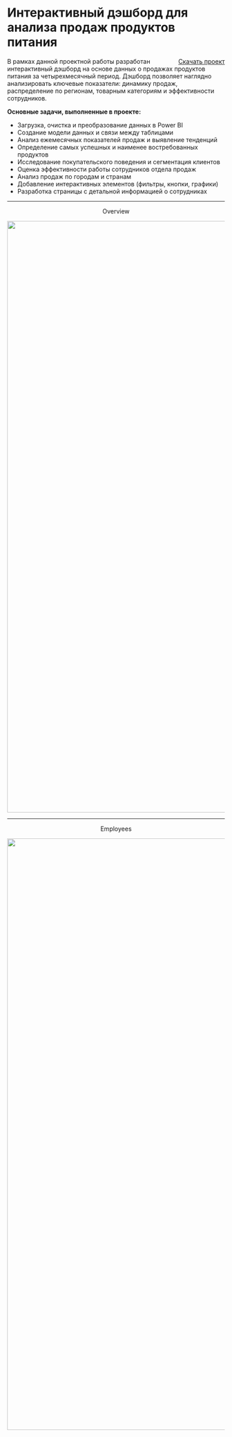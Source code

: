 # Интерактивный дэшборд для анализа продаж продуктов питания
<a href="https://github.com/merekesabitov/Sales-Analytics-and-Business-Process-Optimization/blob/main/Sales-Analytics-and-Business-Process-Optimization.sql" style="float: right;">Скачать проект</a>

В рамках данной проектной работы разработан интерактивный дэшборд на основе данных о продажах продуктов питания за четырехмесячный период. Дэшборд позволяет наглядно анализировать ключевые показатели: динамику продаж, распределение по регионам, товарным категориям и эффективности сотрудников.

**Основные задачи, выполненные в проекте:**
- Загрузка, очистка и преобразование данных в Power BI
- Создание модели данных и связи между таблицами
- Анализ ежемесячных показателей продаж и выявление тенденций
- Определение самых успешных и наименее востребованных продуктов
- Исследование покупательского поведения и сегментация клиентов
- Оценка эффективности работы сотрудников отдела продаж
- Анализ продаж по городам и странам
- Добавление интерактивных элементов (фильтры, кнопки, графики)
- Разработка страницы с детальной информацией о сотрудниках

---
<p align="center"> Overview </p>

<p align="center">
      <img src="https://i.ibb.co.com/spqg4z1s/1-power-BI-project.png" width="1366"> 
</p>

---
<p align="center"> Employees </p>

<p align="center">
      <img src="https://i.ibb.co.com/r2MHY4HD/2-power-BI-project.png" width="1366"> 
</p>
